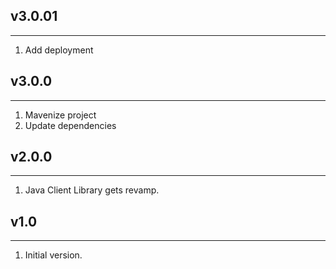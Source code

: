 ## v3.0.01
***
1. Add deployment

## v3.0.0
***
1. Mavenize project
2. Update dependencies

## v2.0.0
***
1. Java Client Library gets revamp.

## v1.0
***
1. Initial version.

